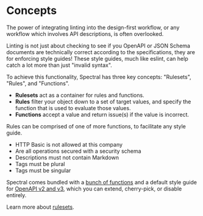 # Concepts

The power of integrating linting into the design-first workflow, or any workflow which involves API descriptions, is often overlooked.

Linting is not just about checking to see if you OpenAPI or JSON Schema documents are technically correct according to the specifications, they are for enforcing style guides! These style guides, much like eslint, can help catch a lot more than just "invalid syntax".

To achieve this functionality, Spectral has three key concepts: "Rulesets", "Rules", and "Functions".

- **Rulesets** act as a container for rules and functions.
- **Rules** filter your object down to a set of target values, and specify the function that is used to evaluate those values.
- **Functions** accept a value and return issue(s) if the value is incorrect.

Rules can be comprised of one of more functions, to facilitate any style guide.

- HTTP Basic is not allowed at this company
- Are all operations secured with a security schema
- Descriptions must not contain Markdown
- Tags must be plural
- Tags must be singular

Spectral comes bundled with a [bunch of functions][ref-funcs] and a default style guide for [OpenAPI v2 and v3][openapi], which you can extend, cherry-pick, or disable entirely. 

Learn more about [rulesets][rulesets]. 

[ref-funcs]: https://stoplight.io/p/docs/gh/stoplightio/spectral/docs/reference/functions.md
[rulesets]: https://stoplight.io/p/docs/gh/stoplightio/spectral/docs/guides/rulesets.md
[openapi]: https://stoplight.io/p/docs/gh/stoplightio/spectral/docs/guides/openapi.md
